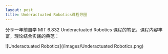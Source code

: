 ```yaml
---
layout: post
title: Underactuated Robotics课程导图
---
```


分享一年前自学 MIT 6.832 Underactuated Robotics 课程的笔记，课程内容丰富，理论结合实践的典范：

![Underactuated Robotics](/images/Underactuated Robotics.png)


